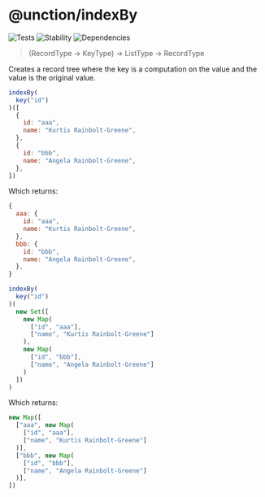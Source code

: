 # @unction/indexBy

![Tests][BADGE_TRAVIS]
![Stability][BADGE_STABILITY]
![Dependencies][BADGE_DEPENDENCY]

> (RecordType -> KeyType) -> ListType<RecordType> -> RecordType<RecordType>

Creates a record tree where the key is a computation on the value and the value is the original value.

``` javascript
indexBy(
  key("id")
)([
  {
    id: "aaa",
    name: "Kurtis Rainbolt-Greene",
  },
  {
    id: "bbb",
    name: "Angela Rainbolt-Greene",
  },
])
```

Which returns:

``` javascript
{
  aaa: {
    id: "aaa",
    name: "Kurtis Rainbolt-Greene",
  },
  bbb: {
    id: "bbb",
    name: "Angela Rainbolt-Greene",
  },
}
```

``` javascript
indexBy(
  key("id")
)(
  new Set([
    new Map(
      ["id", "aaa"],
      ["name", "Kurtis Rainbolt-Greene"]
    ),
    new Map(
      ["id", "bbb"],
      ["name", "Angela Rainbolt-Greene"]
    )
  ])
)
```

Which returns:

``` javascript
new Map([
  ["aaa", new Map(
    ["id", "aaa"],
    ["name", "Kurtis Rainbolt-Greene"]
  )],
  ["bbb", new Map(
    ["id", "bbb"],
    ["name", "Angela Rainbolt-Greene"]
  )],
])
```

[BADGE_TRAVIS]: https://img.shields.io/travis/unctionjs/indexBy.svg?maxAge=2592000&style=flat-square
[BADGE_STABILITY]: https://img.shields.io/badge/stability-strong-green.svg?maxAge=2592000&style=flat-square
[BADGE_DEPENDENCY]: https://img.shields.io/david/unctionjs/indexBy.svg?maxAge=2592000&style=flat-square
